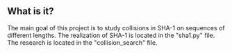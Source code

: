 What is it?
-----------
The main goal of this project is to study collisions in SHA-1 on sequences of different lengths.
The realization of SHA-1 is located in the "sha1.py" file. The research is located in the "collision_search" file.
